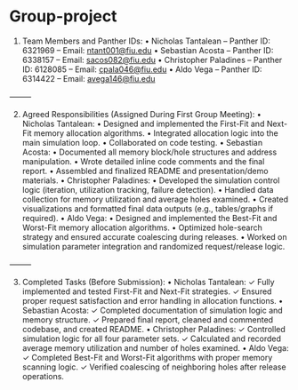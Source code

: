 # Group-project
1. Team Members and Panther IDs:
	•	Nicholas Tantalean – Panther ID: 6321969 – Email: ntant001@fiu.edu
	•	Sebastian Acosta – Panther ID: 6338157 – Email: sacos082@fiu.edu
	•	Christopher Paladines – Panther ID: 6128085 – Email: cpala046@fiu.edu
	•	Aldo Vega – Panther ID: 6314422 – Email: avega146@fiu.edu

⸻

2. Agreed Responsibilities (Assigned During First Group Meeting):
	•	Nicholas Tantalean:
	•	Designed and implemented the First-Fit and Next-Fit memory allocation algorithms.
	•	Integrated allocation logic into the main simulation loop.
	•	Collaborated on code testing.
	•	Sebastian Acosta:
	•	Documented all memory block/hole structures and address manipulation.
	•	Wrote detailed inline code comments and the final report.
	•	Assembled and finalized README and presentation/demo materials.
	•	Christopher Paladines:
	•	Developed the simulation control logic (iteration, utilization tracking, failure detection).
	•	Handled data collection for memory utilization and average holes examined.
	•	Created visualizations and formatted final data outputs (e.g., tables/graphs if required).
	•	Aldo Vega:
	•	Designed and implemented the Best-Fit and Worst-Fit memory allocation algorithms.
	•	Optimized hole-search strategy and ensured accurate coalescing during releases.
	•	Worked on simulation parameter integration and randomized request/release logic.

⸻

3. Completed Tasks (Before Submission):
	•	Nicholas Tantalean:
✓ Fully implemented and tested First-Fit and Next-Fit strategies.
✓ Ensured proper request satisfaction and error handling in allocation functions.
	•	Sebastian Acosta:
✓ Completed documentation of simulation logic and memory structure.
✓ Prepared final report, cleaned and commented codebase, and created README.
	•	Christopher Paladines:
✓ Controlled simulation logic for all four parameter sets.
✓ Calculated and recorded average memory utilization and number of holes examined.
	•	Aldo Vega:
✓ Completed Best-Fit and Worst-Fit algorithms with proper memory scanning logic.
✓ Verified coalescing of neighboring holes after release operations.
